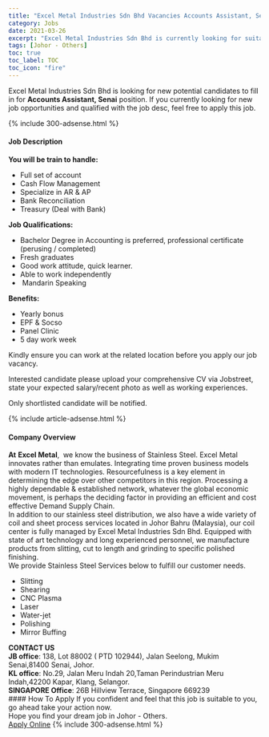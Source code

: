 ```yaml
---
title: "Excel Metal Industries Sdn Bhd Vacancies Accounts Assistant, Senai" 
category: Jobs 
date: 2021-03-26 
excerpt: "Excel Metal Industries Sdn Bhd is currently looking for suitable person to fill in the Accounts Assistant, Senai which based in Johor - Others" 
tags: [Johor - Others] 
toc: true 
toc_label: TOC 
toc_icon: "fire" 
--- 
```


<p>Excel Metal Industries Sdn Bhd is looking for new potential candidates to fill in for <b>Accounts Assistant, Senai</b> position. If you currently looking for new job opportunities and qualified with the job desc, feel free to apply this job.
</p>{% include 300-adsense.html %} 
<div><div><h4>Job Description</h4></div><div><div><span><div><p><strong>You will be train to handle:</strong></p><ul><li>Full set of account</li><li>Cash Flow Management</li><li>Specialize in AR &amp; AP</li><li>Bank Reconciliation</li><li>Treasury (Deal with Bank)</li></ul><p><strong>Job Qualifications:</strong></p><ul><li>Bachelor Degree in Accounting is preferred, professional certificate (perusing / completed)</li><li>Fresh graduates</li><li>Good work attitude, quick learner.</li><li>Able to work independently</li><li>&#160;Mandarin Speaking</li></ul><p><strong>Benefits:</strong></p><ul><li>Yearly bonus</li><li>EPF &amp; Socso</li><li>Panel Clinic</li><li>5 day work week</li></ul><p>Kindly ensure you can work at the related location before you apply our job vacancy.</p><p>Interested candidate please upload your comprehensive CV via Jobstreet, state your expected salary/recent photo as well as working experiences.</p><p>Only shortlisted candidate will be notified.</p></div></span></div></div></div> 
{% include article-adsense.html %} 
<div><div><h4>Company Overview</h4></div><div><div><span><div><div>
<div>
<div>
<div><strong>At</strong> <strong>Excel Metal</strong>,&#160; we know the business of Stainless Steel. Excel Metal innovates rather than emulates. Integrating time proven business models with modern IT technologies. Resourcefulness is a key element in determining the edge over other competitors in this region. Processing a highly dependable &amp; established network, whatever the global economic movement, is perhaps the deciding factor in providing an efficient and cost effective Demand Supply Chain.</div>
</div>
<div>In addition to our stainless steel distribution, we also have a wide variety of coil and sheet process services located in Johor Bahru (Malaysia), our coil center is fully managed by Excel Metal Industries Sdn Bhd. Equipped with state of art technology and long experienced personnel, we manufacture products from slitting, cut to length and grinding to specific polished finishing.</div>
<div>We provide Stainless Steel Services below to fulfill our customer needs.</div>
<ul>
<li>Slitting</li>
<li>Shearing</li>
<li>CNC Plasma</li>
<li>Laser</li>
<li>Water-jet</li>
<li>Polishing</li>
<li>Mirror Buffing</li>
</ul>
</div>
<div><strong>CONTACT US</strong></div>
<div><strong>JB office</strong>: 138, Lot 88002 ( PTD 102944), Jalan Seelong, Mukim Senai,81400 Senai, Johor.</div>
<div><strong>KL office</strong>:&#160;No.29, Jalan Meru Indah 20,Taman Perindustrian Meru Indah,42200 Kapar, Klang, Selangor.</div>
<div><strong>SINGAPORE Office</strong>: 26B Hillview Terrace, Singapore 669239</div>
</div></div></span></div></div></div> 
#### How To Apply 
If you confident and feel that this job is suitable to you, go ahead take your action now. <br/> 
Hope you find your dream job in Johor - Others. <br/> 
<a href="https://www.jobstreet.com.my/en/job/accounts-assistant-senai-4517728?jobId=jobstreet-my-job-4517728&" class="btn btn--info" target="_blank" rel="nofollow noopenner">Apply Online</a> 
{% include 300-adsense.html %} 